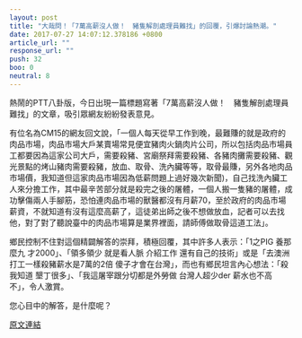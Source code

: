```yaml
---
layout: post
title: "大哉問！「7萬高薪沒人做！　豬隻解剖處理員難找」的回覆，引爆討論熱潮。"
date: 2017-07-27 14:07:12.378186 +0800
article_url: ""
response_url: ""
push: 32
boo: 0
neutral: 8
---
```


熱鬧的PTT八卦版，今日出現一篇標題寫著「7萬高薪沒人做！　豬隻解剖處理員難找」的文章，吸引眾網友紛紛發表意見。

有位名為CM15的網友回文說，「一個人每天從早工作到晚，最難賺的就是政府的肉品市場，肉品市場大戶某賣場常見便宜豬肉火鍋肉片公司，所以包括肉品市場員工都要因為這家公司大戶，需要殺豬、宮廟祭拜需要殺豬、各豬肉攤需要殺豬、觀光景點的烤山豬肉需要殺豬，放血、取骨、洗內臟等等，取骨最賺，另外各地肉品市場價，我知道但這家肉品市場因為低薪問題上過好幾次新聞)，自己找洗內臟工人來分擔工作，其中最辛苦部分就是殺完之後的屠體，一個人搬一隻豬的屠體，成功擊傷兩人手腳筋，恐怕連肉品市場的獸醫都沒有月薪70，至於政府的肉品市場薪資，不就知道有沒有這麼高薪了，這徒弟出師之後不想做放血，記者可以去找他，對了對了聽說臺中的肉品市場算是業界裡面，請師傅做取骨這道工法」。

鄉民控制不住對這個精闢解答的崇拜，積極回覆，其中許多人表示：「1之PIG  養那麼九  才2000」、「領多領少  就是看人脈 介紹工作   還有自己的技術」或是「去澳洲打工一樣殺豬薪水是7萬的2倍 傻子才會在台灣」，而也有鄉民坦言內心想法：「殺我知道 墾丁很多」、「我這屠宰跟分切都是外勞做 台灣人超少der 薪水也不高 不」，令人激賞。

您心目中的解答，是什麼呢？

<a href = "https://www.ptt.cc/bbs/Gossiping/M.1501089915.A.1A2.html">原文連結</a>

